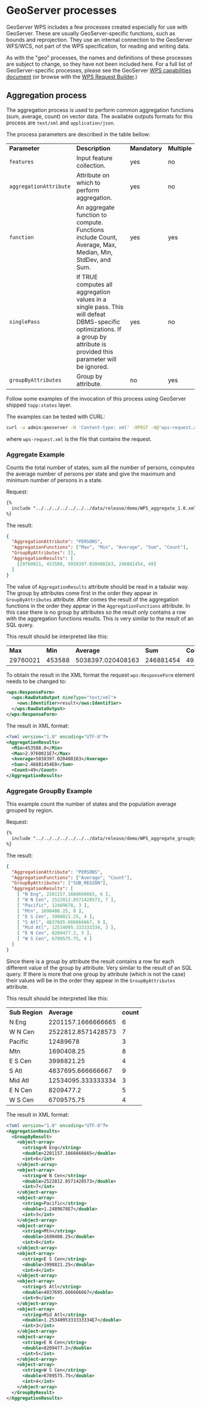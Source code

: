 # GeoServer processes

GeoServer WPS includes a few processes created especially for use with GeoServer. These are usually GeoServer-specific functions, such as bounds and reprojection. They use an internal connection to the GeoServer WFS/WCS, not part of the WPS specification, for reading and writing data.

As with the "geo" processes, the names and definitions of these processes are subject to change, so they have not been included here. For a full list of GeoServer-specific processes, please see the GeoServer [WPS capabilities document](../operations.md#wps_getcaps) (or browse with the [WPS Request Builder](../requestbuilder.md).)

## Aggregation process

The aggregation process is used to perform common aggregation functions (sum, average, count) on vector data. The available outputs formats for this process are ``text/xml`` and ``application/json``.

The process parameters are described in the table bellow:

|                        |                                                                                                                                                                             |               |              |
|------------------------|-----------------------------------------------------------------------------------------------------------------------------------------------------------------------------|---------------|--------------|
| **Parameter**          | **Description**                                                                                                                                                             | **Mandatory** | **Multiple** |
| `features`             | Input feature collection.                                                                                                                                                   | yes           | no           |
| `aggregationAttribute` | Attribute on which to perform aggregation.                                                                                                                                  | yes           | no           |
| `function`             | An aggregate function to compute. Functions include Count, Average, Max, Median, Min, StdDev, and Sum.                                                                      | yes           | yes          |
| `singlePass`           | If TRUE computes all aggregation values in a single pass. This will defeat DBMS-specific optimizations. If a group by attribute is provided this parameter will be ignored. | yes           | no           |
| `groupByAttributes`    | Group by attribute.                                                                                                                                                         | no            | yes          |

Follow some examples of the invocation of this process using GeoServer shipped ``topp:states`` layer.

The examples can be tested with CURL:

``` bash
curl -u admin:geoserver -H 'Content-type: xml' -XPOST -d@'wps-request.xml' http://localhost:8080/geoserver/wps
```

where ``wps-request.xml`` is the file that contains the request.

### Aggregate Example

Counts the total number of states, sum all the number of persons, computes the average number of persons per state and give the maximum and minimum number of persons in a state.

Request:

~~~xml
{% 
  include "../../../../../../../data/release/demo/WPS_aggregate_1.0.xml"
%}
~~~

The result:

``` json
{
  "AggregationAttribute": "PERSONS",
  "AggregationFunctions": ["Max", "Min", "Average", "Sum", "Count"],
  "GroupByAttributes": [],
  "AggregationResults": [
    [29760021, 453588, 5038397.020408163, 246881454, 49]
  ]
}
```

The value of ``AggregationResults`` attribute should be read in a tabular way. The group by attributes come first in the order they appear in ``GroupByAttributes`` attribute. After comes the result of the aggregation functions in the order they appear in the ``AggregationFunctions`` attribute. In this case there is no group by attributes so the result only contains a row with the aggregation functions results. This is very similar to the result of an SQL query.

This result should be interpreted like this:

|          |         |                   |           |           |
|----------|---------|-------------------|-----------|-----------|
| **Max**  | **Min** | **Average**       | **Sum**   | **Count** |
| 29760021 | 453588  | 5038397.020408163 | 246881454 | 49        |

To obtain the result in the XML format the request ``wps:ResponseForm`` element needs to be changed to:

``` xml
<wps:ResponseForm>
  <wps:RawDataOutput mimeType="text/xml">
    <ows:Identifier>result</ows:Identifier>
  </wps:RawDataOutput>
</wps:ResponseForm>
```

The result in XML format:

``` xml
<?xml version="1.0" encoding="UTF-8"?>
<AggregationResults>
  <Min>453588.0</Min>
  <Max>2.9760021E7</Max>
  <Average>5038397.020408163</Average>
  <Sum>2.46881454E8</Sum>
  <Count>49</Count>
</AggregationResults>
```

### Aggregate GroupBy Example

This example count the number of states and the population average grouped by region.

Request:

~~~xml
{% 
  include "../../../../../../../data/release/demo/WPS_aggregate_groupby_1.0.xml"
%}
~~~

The result:

``` json
{ 
  "AggregationAttribute": "PERSONS",
  "AggregationFunctions": ["Average", "Count"],
  "GroupByAttributes": ["SUB_REGION"], 
  "AggregationResults": [ 
    [ "N Eng", 2201157.1666666665, 6 ], 
    [ "W N Cen", 2522812.8571428573, 7 ], 
    [ "Pacific", 12489678, 3 ], 
    [ "Mtn", 1690408.25, 8 ], 
    [ "E S Cen", 3998821.25, 4 ], 
    [ "S Atl", 4837695.666666667, 9 ], 
    [ "Mid Atl", 12534095.333333334, 3 ], 
    [ "E N Cen", 8209477.2, 5 ], 
    [ "W S Cen", 6709575.75, 4 ]
  ]
}
```

Since there is a group by attribute the result contains a row for each different value of the group by attribute. Very similar to the result of an SQL query. If there is more that one group by attribute (which is not the case) their values will be in the order they appear in the ``GroupByAttributes`` attribute.

This result should be interpreted like this:

|                |                    |           |
|----------------|--------------------|-----------|
| **Sub Region** | **Average**        | **count** |
| N Eng          | 2201157.1666666665 | 6         |
| W N Cen        | 2522812.8571428573 | 7         |
| Pacific        | 12489678           | 3         |
| Mtn            | 1690408.25         | 8         |
| E S Cen        | 3998821.25         | 4         |
| S Atl          | 4837695.666666667  | 9         |
| Mid Atl        | 12534095.333333334 | 3         |
| E N Cen        | 8209477.2          | 5         |
| W S Cen        | 6709575.75         | 4         |

The result in XML format:

``` xml
<?xml version="1.0" encoding="UTF-8"?>
<AggregationResults>
  <GroupByResult>
    <object-array>
      <string>N Eng</string>
      <double>2201157.1666666665</double>
      <int>6</int>
    </object-array>
    <object-array>
      <string>W N Cen</string>
      <double>2522812.8571428573</double>
      <int>7</int>
    </object-array>
    <object-array>
      <string>Pacific</string>
      <double>1.2489678E7</double>
      <int>3</int>
    </object-array>
    <object-array>
      <string>Mtn</string>
      <double>1690408.25</double>
      <int>8</int>
    </object-array>
    <object-array>
      <string>E S Cen</string>
      <double>3998821.25</double>
      <int>4</int>
    </object-array>
    <object-array>
      <string>S Atl</string>
      <double>4837695.666666667</double>
      <int>9</int>
    </object-array>
    <object-array>
      <string>Mid Atl</string>
      <double>1.2534095333333334E7</double>
      <int>3</int>
    </object-array>
    <object-array>
      <string>E N Cen</string>
      <double>8209477.2</double>
      <int>5</int>
    </object-array>
    <object-array>
      <string>W S Cen</string>
      <double>6709575.75</double>
      <int>4</int>
    </object-array>
  </GroupByResult>
</AggregationResults>
```
